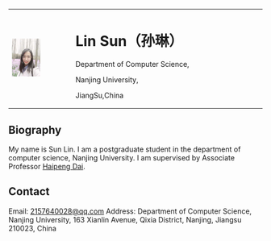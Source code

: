 <table border="0">
  <tr>
     <td width="25%">
      <img src="/zhenjianzhao.jpg" width="50%">      
    </td>
    <td width="75%">
      <h1>Lin Sun（孙琳）</h1>
      <p>Department of Computer Science,</p>
      <p>Nanjing University,</p>
      <p>JiangSu,China</p>
    </td> 
  </tr>
</table>

## Biography

My name is Sun Lin. I am a postgraduate student in the department of computer science, Nanjing University. I am supervised by Associate Professor [Haipeng Dai](https://cs.nju.edu.cn/daihp/).

## Contact

Email: 2157640028@qq.com
Address: Department of Computer Science, Nanjing University, 163 Xianlin Avenue, Qixia District, Nanjing, Jiangsu 210023, China
